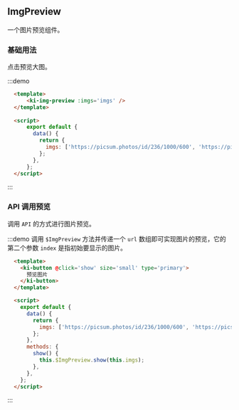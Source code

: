 ## ImgPreview
一个图片预览组件。

### 基础用法
点击预览大图。

:::demo
```html
  <template>
      <ki-img-preview :imgs='imgs' />
  </template>
  
  <script>
      export default {
        data() {
          return {
            imgs: ['https://picsum.photos/id/236/1000/600', 'https://picsum.photos/id/237/600/400'],
          };
        },
      };
  </script>
```
:::

### API 调用预览
调用 `API` 的方式进行图片预览。

:::demo 调用 `$ImgPreview` 方法并传递一个 `url` 数组即可实现图片的预览，它的第二个参数 `index` 是指初始要显示的图片。
```html
  <template>
    <ki-button @click='show' size='small' type='primary'>
      预览图片
    </ki-button>
  </template>

  <script>
    export default {
      data() {
        return {
          imgs: ['https://picsum.photos/id/236/1000/600', 'https://picsum.photos/id/237/600/400'],
        };
      },
      methods: {
        show() {
          this.$ImgPreview.show(this.imgs);
        },
      },
    };
  </script>
```
:::
